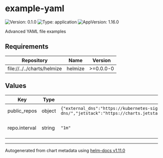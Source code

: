 # example-yaml

![Version: 0.1.0](https://img.shields.io/badge/Version-0.1.0-informational?style=flat-square) ![Type: application](https://img.shields.io/badge/Type-application-informational?style=flat-square) ![AppVersion: 1.16.0](https://img.shields.io/badge/AppVersion-1.16.0-informational?style=flat-square)

Advanced YAML file examples

## Requirements

| Repository | Name | Version |
|------------|------|---------|
| file://../../charts/helmize | helmize | >=0.0.0-0 |

## Values

| Key | Type | Default | Description |
|-----|------|---------|-------------|
| public_repos | object | `{"external_dns":"https://kubernetes-sigs.github.io/external-dns/","jetstack":"https://charts.jetstack.io","metallb":"https://metallb.github.io/metallb"}` | Public Helm Repositories |
| repo.interval | string | `"1m"` | Global Repository Interval |

----------------------------------------------
Autogenerated from chart metadata using [helm-docs v1.11.0](https://github.com/norwoodj/helm-docs/releases/v1.11.0)
